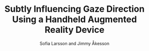 ---
layout: post
title: "Subtly Influencing Gaze Direction Using a Handheld Augmented Reality Device"
author: "Sofia Larsson and Jimmy Åkesson"
year: "2019"
place: "Malmö University"
type: "undergrad"
thesis_url: "https://www.diva-portal.org/smash/get/diva2:1480640/FULLTEXT01.pdf"
thesis_img: "/images/main-profile-photo.png"
category: dancing
tags: ar subtle-guidance

---